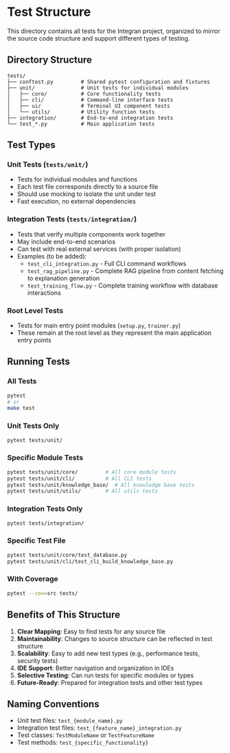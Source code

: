 # Test Structure

This directory contains all tests for the Integran project, organized to mirror the source code structure and support different types of testing.

## Directory Structure

```
tests/
├── conftest.py         # Shared pytest configuration and fixtures
├── unit/               # Unit tests for individual modules
│   ├── core/           # Core functionality tests
│   ├── cli/            # Command-line interface tests  
│   ├── ui/             # Terminal UI component tests
│   └── utils/          # Utility function tests
├── integration/        # End-to-end integration tests
└── test_*.py           # Main application tests
```

## Test Types

### Unit Tests (`tests/unit/`)
- Tests for individual modules and functions
- Each test file corresponds directly to a source file
- Should use mocking to isolate the unit under test
- Fast execution, no external dependencies

### Integration Tests (`tests/integration/`)
- Tests that verify multiple components work together
- May include end-to-end scenarios
- Can test with real external services (with proper isolation)
- Examples (to be added):
  - `test_cli_integration.py` - Full CLI command workflows
  - `test_rag_pipeline.py` - Complete RAG pipeline from content fetching to explanation generation
  - `test_training_flow.py` - Complete training workflow with database interactions

### Root Level Tests
- Tests for main entry point modules (`setup.py`, `trainer.py`)
- These remain at the root level as they represent the main application entry points

## Running Tests

### All Tests
```bash
pytest
# or
make test
```

### Unit Tests Only
```bash
pytest tests/unit/
```

### Specific Module Tests
```bash
pytest tests/unit/core/         # All core module tests
pytest tests/unit/cli/          # All CLI tests
pytest tests/unit/knowledge_base/  # All knowledge base tests
pytest tests/unit/utils/        # All utils tests
```

### Integration Tests Only
```bash
pytest tests/integration/
```

### Specific Test File
```bash
pytest tests/unit/core/test_database.py
pytest tests/unit/cli/test_cli_build_knowledge_base.py
```

### With Coverage
```bash
pytest --cov=src tests/
```

## Benefits of This Structure

1. **Clear Mapping**: Easy to find tests for any source file
2. **Maintainability**: Changes to source structure can be reflected in test structure
3. **Scalability**: Easy to add new test types (e.g., performance tests, security tests)
4. **IDE Support**: Better navigation and organization in IDEs
5. **Selective Testing**: Can run tests for specific modules or types
6. **Future-Ready**: Prepared for integration tests and other test types

## Naming Conventions

- Unit test files: `test_{module_name}.py`
- Integration test files: `test_{feature_name}_integration.py`
- Test classes: `TestModuleName` or `TestFeatureName`
- Test methods: `test_{specific_functionality}`